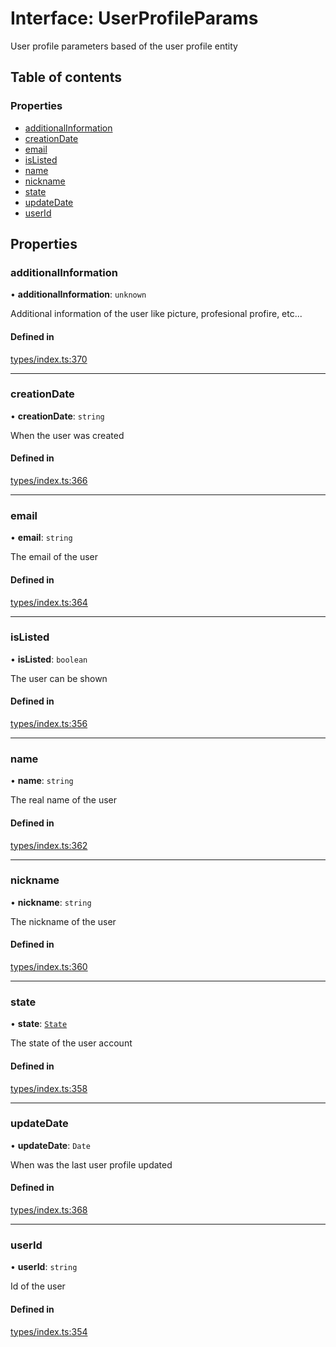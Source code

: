 # Interface: UserProfileParams

User profile parameters based of the user profile entity

## Table of contents

### Properties

- [additionalInformation](UserProfileParams.md#additionalinformation)
- [creationDate](UserProfileParams.md#creationdate)
- [email](UserProfileParams.md#email)
- [isListed](UserProfileParams.md#islisted)
- [name](UserProfileParams.md#name)
- [nickname](UserProfileParams.md#nickname)
- [state](UserProfileParams.md#state)
- [updateDate](UserProfileParams.md#updatedate)
- [userId](UserProfileParams.md#userid)

## Properties

### additionalInformation

• **additionalInformation**: `unknown`

Additional information of the user like picture, profesional profire, etc...

#### Defined in

[types/index.ts:370](https://github.com/nevermined-io/react-components/blob/fb52fe4/catalog/src/types/index.ts#L370)

___

### creationDate

• **creationDate**: `string`

When the user was created

#### Defined in

[types/index.ts:366](https://github.com/nevermined-io/react-components/blob/fb52fe4/catalog/src/types/index.ts#L366)

___

### email

• **email**: `string`

The email of the user

#### Defined in

[types/index.ts:364](https://github.com/nevermined-io/react-components/blob/fb52fe4/catalog/src/types/index.ts#L364)

___

### isListed

• **isListed**: `boolean`

The user can be shown

#### Defined in

[types/index.ts:356](https://github.com/nevermined-io/react-components/blob/fb52fe4/catalog/src/types/index.ts#L356)

___

### name

• **name**: `string`

The real name of the user

#### Defined in

[types/index.ts:362](https://github.com/nevermined-io/react-components/blob/fb52fe4/catalog/src/types/index.ts#L362)

___

### nickname

• **nickname**: `string`

The nickname of the user

#### Defined in

[types/index.ts:360](https://github.com/nevermined-io/react-components/blob/fb52fe4/catalog/src/types/index.ts#L360)

___

### state

• **state**: [`State`](../enums/State.md)

The state of the user account

#### Defined in

[types/index.ts:358](https://github.com/nevermined-io/react-components/blob/fb52fe4/catalog/src/types/index.ts#L358)

___

### updateDate

• **updateDate**: `Date`

When was the last user profile updated

#### Defined in

[types/index.ts:368](https://github.com/nevermined-io/react-components/blob/fb52fe4/catalog/src/types/index.ts#L368)

___

### userId

• **userId**: `string`

Id of the user

#### Defined in

[types/index.ts:354](https://github.com/nevermined-io/react-components/blob/fb52fe4/catalog/src/types/index.ts#L354)
